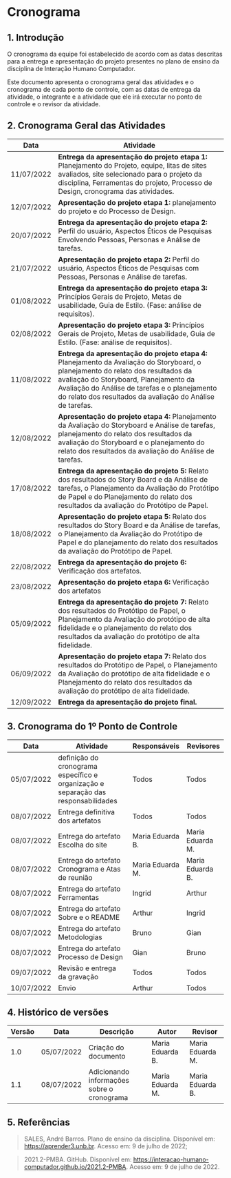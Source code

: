 # Cronograma 

## 1. Introdução

O cronograma da equipe foi estabelecido de acordo com as datas descritas para a entrega e apresentação do projeto presentes no plano de ensino da disciplina de Interação Humano Computador. 

Este documento apresenta o cronograma geral das atividades e o cronograma de cada ponto de controle, com as datas de entrega da atividade, o integrante e a atividade que ele irá executar no ponto de controle e o revisor da atividade.

## 2. Cronograma Geral das Atividades 

| Data | Atividade | 
| ---------- | ------ | 
| 11/07/2022 | **Entrega da apresentação do projeto etapa 1:** Planejamento do Projeto, equipe, litas de sites avaliados, site selecionado para o projeto da disciplina, Ferramentas do projeto, Processo de Design, cronograma das atividades. |
| 12/07/2022 | **Apresentação do projeto etapa 1:** planejamento do projeto e do Processo de Design. |
| 20/07/2022 | **Entrega da apresentação do projeto etapa 2:** Perfil do usuário, Aspectos Éticos de Pesquisas Envolvendo Pessoas, Personas e Análise de tarefas. |
| 21/07/2022 | **Apresentação do projeto etapa 2:** Perfil do usuário, Aspectos Éticos de Pesquisas com Pessoas, Personas e Análise de tarefas. |
| 01/08/2022 | **Entrega da apresentação do projeto etapa 3:** Princípios Gerais de Projeto, Metas de usabilidade, Guia de Estilo. (Fase: análise de requisitos). |
| 02/08/2022 | **Apresentação do projeto etapa 3:** Princípios Gerais de Projeto, Metas de usabilidade, Guia de Estilo. (Fase: análise de requisitos). |
| 11/08/2022 | **Entrega da apresentação do projeto etapa 4:** Planejamento da Avaliação do Storyboard, o planejamento do relato dos resultados da avaliação do Storyboard, Planejamento da Avaliação do Análise de tarefas e o planejamento do relato dos resultados da avaliação do Análise de tarefas. |
| 12/08/2022 | **Apresentação do projeto etapa 4:** Planejamento da Avaliação do Storyboard e Análise de tarefas, planejamento do relato dos resultados da avaliação do Storyboard e o planejamento do relato dos resultados da avaliação do Análise de tarefas. |
| 17/08/2022 | **Entrega da apresentação do projeto 5:** Relato dos resultados do Story Board e da Análise de tarefas, o Planejamento da Avaliação do Protótipo de Papel e do Planejamento do relato dos resultados da avaliação do Protótipo de Papel. |
| 18/08/2022 | **Apresentação do projeto etapa 5:** Relato dos resultados do Story Board e da Análise de tarefas, o Planejamento da Avaliação do Protótipo de Papel e do planejamento do relato dos resultados da avaliação do Protótipo de Papel. |
| 22/08/2022 | **Entrega da apresentação do projeto 6:** Verificação dos artefatos. |
| 23/08/2022 | **Apresentação do projeto etapa 6:** Verificação dos artefatos |
| 05/09/2022 | **Entrega da apresentação do projeto 7:** Relato dos resultados do Protótipo de Papel, o Planejamento da Avaliação do protótipo de alta fidelidade e o planejamento do relato dos resultados da avaliação do protótipo de alta fidelidade. |
| 06/09/2022 | **Apresentação do projeto etapa 7:** Relato dos resultados do Protótipo de Papel, o Planejamento da Avaliação do protótipo de alta fidelidade e o Planejamento do relato dos resultados da avaliação do protótipo de alta fidelidade. |
| 12/09/2022 | **Entrega da apresentação do projeto final.** |


## 3. Cronograma do 1º Ponto de Controle 

| Data | Atividade | Responsáveis | Revisores
| ---------- | ------ | -----------------------| --------------------------------------- |
| 05/07/2022 | definição do cronograma específico e organização e separação das responsabilidades | Todos  | Todos |
| 08/07/2022 | Entrega definitiva dos artefatos | Todos  | Todos |
| 08/07/2022 | Entrega do artefato Escolha do site | Maria Eduarda B.  | Maria Eduarda M. |
| 08/07/2022 | Entrega do artefato Cronograma e Atas de reunião | Maria Eduarda M.  | Maria Eduarda B. |
| 08/07/2022 | Entrega do artefato Ferramentas | Ingrid  | Arthur |
| 08/07/2022 | Entrega do artefato Sobre e o README | Arthur  | Ingrid |
| 08/07/2022 | Entrega do artefato Metodologias | Bruno  | Gian |
| 08/07/2022 | Entrega do artefato Processo de Design | Gian | Bruno |
| 09/07/2022 | Revisão e entrega da gravação | Todos | Todos |
| 10/07/2022 | Envio | Arthur | Todos |

## 4. Histórico de versões

| Versão | Data       | Descrição             | Autor           | Revisor |
| ------ | ---------- | --------------------- | ------------    |---------|
| 1.0    | 05/07/2022 | Criação do documento  | Maria Eduarda B. | Maria Eduarda M. |
| 1.1  | 08/07/2022 | Adicionando informações sobre o cronograma | Maria Eduarda M. | Maria Eduarda B. |

## 5. Referências 

> SALES, André Barros. Plano de ensino da disciplina. Disponível em: https://aprender3.unb.br. Acesso em: 9 de julho de 2022;

>2021.2-PMBA. GitHub. Disponível em: https://interacao-humano-computador.github.io/2021.2-PMBA. Acesso em: 9 de julho de 2022.



